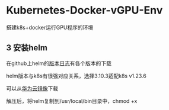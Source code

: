 # Kubernetes-Docker-vGPU-Env
搭建k8s+docker运行GPU程序的环境

## 3 安装helm
在github上helm的[版本日志](https://github.com/helm/helm/releases)有各个版本的下载

helm版本与k8s有很强对应关系，选择3.10.3适配k8s v1.23.6

可以从[华为云镜像](https://mirrors.huaweicloud.com/helm)下载

解压后，将helm复制到/usr/local/bin目录中，chmod +x
